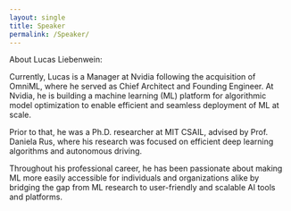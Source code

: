 ```yaml
---
layout: single
title: Speaker
permalink: /Speaker/
---
```


About Lucas Liebenwein:

Currently, Lucas  is a Manager at Nvidia following the acquisition of OmniML, where he served as Chief Architect and Founding Engineer. At Nvidia, he is building a machine learning (ML) platform for algorithmic model optimization to enable efficient and seamless deployment of ML at scale.

Prior to that, he was a Ph.D. researcher at MIT CSAIL, advised by Prof. Daniela Rus, where his research was focused on efficient deep learning algorithms and autonomous driving.

Throughout his professional career, he has been passionate about making ML more easily accessible for individuals and organizations alike by bridging the gap from ML research to user-friendly and scalable AI tools and platforms.



